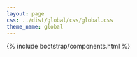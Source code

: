 ```yaml
---
layout: page
css: ../dist/global/css/global.css
theme_name: global
---
```


{% include bootstrap/components.html %}